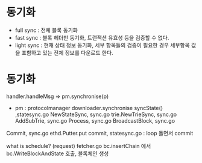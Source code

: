 # 동기화
- full sync : 전체 블록 동기화
- fast sync : 블록 헤더만 동기화, 트랜잭션 유효성 등을 검증할 수 없다.
- light sync : 현재 상태 정보 동기화, 세부 항목들의 검증이 필요한 경우 세부항목 값을 포함하고 있는 전체 정보를 다운로드 한다.


# 동기화
handler.handleMsg => pm.synchronise(p)
* pm : protocolmanager
downloader.synchronise
syncState() ,statesync.go
NewStateSync, sync.go
trie.NewTrieSync, sync.go
AddSubTrie, sync.go
Process, sync.go
BroadcastBlock, sync.go

Commit, sync.go
  ethd.Putter.put
commit, statesync.go : loop 돌면서 commit

what is schedule? (request)
fetcher.go
bc.insertChain 에서 bc.WriteBlockAndState 호출, 블록체인 생성
